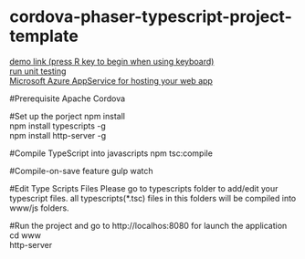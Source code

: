 # cordova-phaser-typescript-project-template

[demo link (press R key to begin when using keyboard)](https://nykevinwong.github.io/cordova-phaser-typescript-project-template/www/)</br>
[run unit testing](https://nykevinwong.github.io/cordova-phaser-typescript-project-template/www/SpecRunner.html)</br>
[Microsoft Azure AppService for hosting your web app](https://docs.microsoft.com/en-us/azure/app-service-web/app-service-web-get-started-cli-nodejs)

#Prerequisite
Apache Cordova

#Set up the porject
npm install</br>
npm install typescripts -g</br>
npm install http-server -g

#Compile TypeScript into javascripts
npm tsc:compile

#Compile-on-save feature
gulp watch

#Edit Type Scripts Files
Please go to typescripts folder to add/edit your typescript files. all typescripts(*.tsc) files in this folders will be compiled into www/js folders.

#Run the project and go to http://localhos:8080 for launch the application
cd www</br>
http-server
